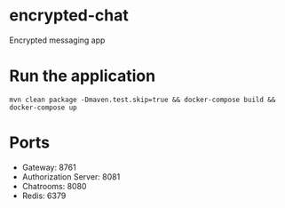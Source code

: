 # encrypted-chat
Encrypted messaging app
# Run the application
```
mvn clean package -Dmaven.test.skip=true && docker-compose build && docker-compose up
```
# Ports
* Gateway: 8761
* Authorization Server: 8081
* Chatrooms: 8080
* Redis: 6379

